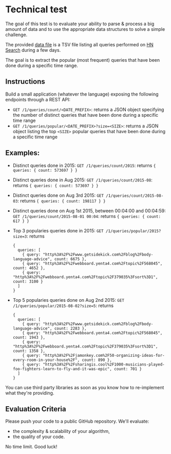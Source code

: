 # Technical test

The goal of this test is to evaluate your ability to parse & process a big amount of data and to use the appropriate data structures to solve a simple challenge.

The provided [data file](https://www.dropbox.com/s/duv704waqjp3tu1/hn_logs.tsv.gz?dl=0) is a TSV file listing all queries performed on [HN Search](https://hn.algolia.com) during a few days.

The goal is to extract the popular (most frequent) queries that have been done during a specific time range.

## Instructions

Build a small application (whatever the language) exposing the following endpoints through a REST API:
 * `GET /1/queries/count/<DATE_PREFIX>`: returns a JSON object specifying the number of distinct queries that have been done during a specific time range
 * `GET /1/queries/popular/<DATE_PREFIX>?size=<SIZE>`: returns a JSON object listing the top `<SIZE>` popular queries that have been done during a specific time range

## Examples:

 * Distinct queries done in 2015: `GET /1/queries/count/2015`: returns `{ queries: { count: 573697 } }`
 * Distinct queries done in Aug 2015: `GET /1/queries/count/2015-08`: returns `{ queries: { count: 573697 } }`
 * Distinct queries done on Aug 3rd 2015: `GET /1/queries/count/2015-08-03`: returns `{ queries: { count: 198117 } }`
 * Distinct queries done on Aug 1st 2015, between 00:04:00 and 00:04:59: `GET /1/queries/count/2015-08-01 00:04`: returns `{ queries: { count: 617 } }`

 * Top 3 popularies queries done in 2015: `GET /1/queries/popular/2015?size=3`: returns
    ```
    {
      queries: [
        { query: "http%3A%2F%2Fwww.getsidekick.com%2Fblog%2Fbody-language-advice", count: 6675 },
        { query: "http%3A%2F%2Fwebboard.yenta4.com%2Ftopic%2F568045", count: 4652 },
        { query: "http%3A%2F%2Fwebboard.yenta4.com%2Ftopic%2F379035%3Fsort%3D1", count: 3100 }
      ]
    }
    ```
 * Top 5 popularies queries done on Aug 2nd 2015: `GET /1/queries/popular/2015-08-02?size=5`: returns
    ```
    {
      queries: [
        { query: "http%3A%2F%2Fwww.getsidekick.com%2Fblog%2Fbody-language-advice", count: 2283 },
        { query: "http%3A%2F%2Fwebboard.yenta4.com%2Ftopic%2F568045", count: 1943 },
        { query: "http%3A%2F%2Fwebboard.yenta4.com%2Ftopic%2F379035%3Fsort%3D1", count: 1358 },
        { query: "http%3A%2F%2Fjamonkey.com%2F50-organizing-ideas-for-every-room-in-your-house%2F", count: 890 },
        { query: "http%3A%2F%2Fsharingis.cool%2F1000-musicians-played-foo-fighters-learn-to-fly-and-it-was-epic", count: 701 }
      ]
    }
    ```

You can use third party libraries as soon as you know how to re-implement what they're providing.

## Evaluation Criteria

Please push your code to a public GitHub repository. We'll evaluate:

 * the complexity & scalability of your algorithm,
 * the quality of your code.

No time limit. Good luck!
